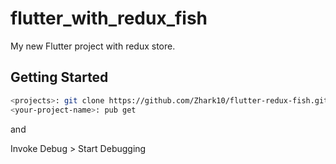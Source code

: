 # flutter_with_redux_fish

My new Flutter project with redux store.

## Getting Started

```bash
<projects>: git clone https://github.com/Zhark10/flutter-redux-fish.git <your-project-name> && cd <your-project-name>
<your-project-name>: pub get
```

and

Invoke Debug > Start Debugging 
